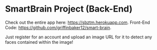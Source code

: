# SmartBrain Project (Back-End)

Check out the entire app here: https://sbztm.herokuapp.com.
Front-End Code: https://github.com/griffinbaker12/smart-brain.

Just register for an account and upload an image URL for it to detect any faces contained within the image!
